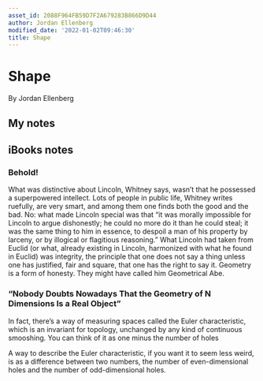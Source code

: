```yaml
---
asset_id: 2088F964FB59D7F2A679283B866D9D44
author: Jordan Ellenberg
modified_date: '2022-01-02T09:46:30'
title: Shape
---
```


# Shape

By Jordan Ellenberg

## My notes <a name="my_notes_dont_delete"></a>



## iBooks notes <a name="ibooks_notes_dont_delete"></a>


### Behold!

What was distinctive about Lincoln, Whitney says, wasn’t that he possessed a superpowered intellect. Lots of people in public life, Whitney writes ruefully, are very smart, and among them one finds both the good and the bad. No: what made Lincoln special was that “it was morally impossible for Lincoln to argue dishonestly; he could no more do it than he could steal; it was the same thing to him in essence, to despoil a man of his property by larceny, or by illogical or flagitious reasoning.” What Lincoln had taken from Euclid (or what, already existing in Lincoln, harmonized with what he found in Euclid) was integrity, the principle that one does not say a thing unless one has justified, fair and square, that one has the right to say it. Geometry is a form of honesty. They might have called him Geometrical Abe.

### “Nobody Doubts Nowadays That the Geometry of N Dimensions Is a Real Object”

In fact, there’s a way of measuring spaces called the Euler characteristic, which is an invariant for topology, unchanged by any kind of continuous smooshing. You can think of it as one minus the number of holes

A way to describe the Euler characteristic, if you want it to seem less weird, is as a difference between two numbers, the number of even-dimensional holes and the number of odd-dimensional holes.